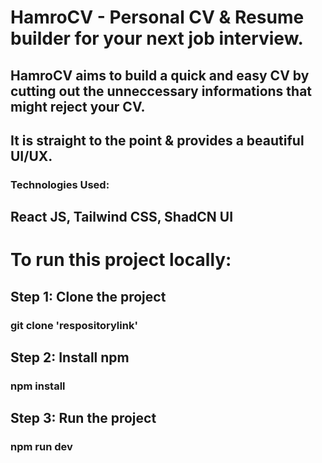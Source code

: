# HamroCV - Personal CV & Resume builder for your next job interview.

## HamroCV aims to build a quick and easy CV by cutting out the unneccessary informations that might reject your CV.
## It is straight to the point & provides a beautiful UI/UX.

### Technologies Used:
## React JS, Tailwind CSS, ShadCN UI

# To run this project locally:
## Step 1: Clone the project 
### git clone 'respositorylink'

## Step 2: Install npm
### npm install

## Step 3: Run the project
### npm run dev